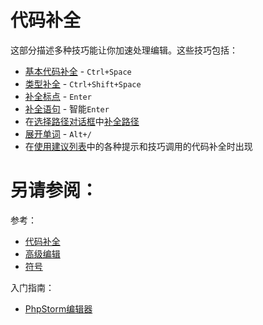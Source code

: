 # 代码补全


这部分描述多种技巧能让你加速处理编辑。这些技巧包括：

* [基本代码补全](/如何使用/常规指南/代码补全/基本代码补全：补全名称和关键字.md) - `Ctrl+Space`
* [类型补全](/如何使用/常规指南/代码补全/智能类型代码补全：基于输入信息补全代码.md) - `Ctrl+Shift+Space`
* [补全标点](/如何使用/常规指南/代码补全/补全标点.md) - `Enter`
* [补全语句](/如何使用/常规指南/代码补全/补全语句.md) - 智能`Enter`
* 在[选择路径对话框](/参考/对话框/选择路径对话框.md)中[补全路径](/如何使用/常规指南/代码补全/补全路径.md)
* [展开单词](/如何使用/常规指南/代码补全/展开单词.md) - `Alt+/`
* 在[使用建议列表](/如何使用/常规指南/代码补全/使用建议列表.md)中的各种提示和技巧调用的代码补全时出现





# 另请参阅：

参考：

* [代码补全](/参考/设置参数对话框/编辑器/常规/代码补全.md)
* [高级编辑](/参考/快捷键和鼠标参考/快捷键分类/高级编辑.md)
* [符号](/参考/图标参考/符号.md)

入门指南：

* [PhpStorm编辑器](/如何使用/常规指南/PhpStorm编辑器/README.md)